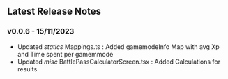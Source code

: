 ## Latest Release Notes

### **v0.0.6 - 15/11/2023**
- Updated *statics* Mappings.ts : Added gamemodeInfo Map with avg Xp and Time spent per gamemmode
- Updated *misc* BattlePassCalculatorScreen.tsx : Added Calculations for results
